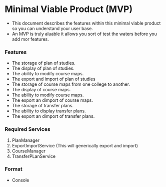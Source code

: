 # Minimal Viable Product (MVP)
- This document describes the features within this minimal viable product so you can understand your user base.
- An MVP is truly aluable it allows you sort of test the waters before you add mor features.

### Features
- The storage of plan of studies.
- The display of plan of studies.
- The ability to modify course maps.
- The export and import of plan of studies
- The storage of course maps from one college to another.
- The display of course maps.
- The ability to modify course maps.
- The export an dimport of course maps.
- The storage of transfer plans.
- The ability to display transfer plans.
- The export an dimport of transfer plans.

### Required Services
1. PlanManager
2. ExportImportService (This will generically export and import)
3. CourseManager
4. TransferPLanService


### Format
- Console
